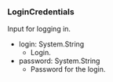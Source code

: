 ### LoginCredentials
Input for logging in.

- login: System.String
  - Login.
- password: System.String
  - Password for the login.
